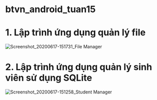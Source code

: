 # btvn_android_tuan15

# 1. Lập trình ứng dụng quản lý file
![Screenshot_20200617-151731_File Manager](https://user-images.githubusercontent.com/57711768/84874336-a6f39200-b0ae-11ea-9321-b41d4e1cb261.jpg)

# 2. Lập trình ứng dụng quản lý sinh viên sử dụng SQLite
![Screenshot_20200617-151258_Student Manager](https://user-images.githubusercontent.com/57711768/84874244-875c6980-b0ae-11ea-82c7-36812247c693.jpg)
